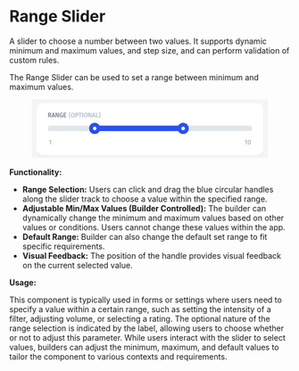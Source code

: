 # Range Slider

A slider to choose a number between two values. It supports dynamic minimum and maximum values, and step size, and can perform validation of custom rules.

The Range Slider can be used to set a range between minimum and maximum values.

<figure><img src="../../../../.gitbook/assets/image (944).png" alt=""><figcaption></figcaption></figure>

**Functionality:**

* **Range Selection:** Users can click and drag the blue circular handles along the slider track to choose a value within the specified range.
* **Adjustable Min/Max Values (Builder Controlled):** The builder can dynamically change the minimum and maximum values based on other values or conditions. Users cannot change these values within the app.
* **Default Range:** Builder can also change the default set range to fit specific requirements.
* **Visual Feedback:** The position of the handle provides visual feedback on the current selected value.

**Usage:**

This component is typically used in forms or settings where users need to specify a value within a certain range, such as setting the intensity of a filter, adjusting volume, or selecting a rating. The optional nature of the range selection is indicated by the label, allowing users to choose whether or not to adjust this parameter. While users interact with the slider to select values, builders can adjust the minimum, maximum, and default values to tailor the component to various contexts and requirements.

